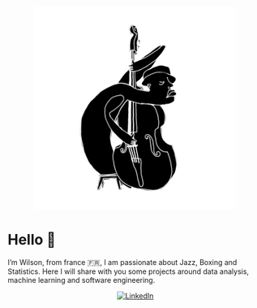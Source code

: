 <p align="center">
  <img src="https://github.com/gwils28/gwils28/blob/main/bass.gif" />
</p>

# Hello 👋
 I’m Wilson, from france 🇫🇷, I am passionate about Jazz, Boxing and Statistics. Here I will share with you some projects around data analysis, machine learning and software engineering.

 
 <p align="center">
  <a href="https://www.linkedin.com/in/wilson-goma/"><img src="https://img.shields.io/badge/LinkedIn--_.svg?style=social&logo=linkedin" alt="LinkedIn"></a>
</p>

<!--
**gwils28/gwils28** is a ✨ _special_ ✨ repository because its `README.md` (this file) appears on your GitHub profile.

Here are some ideas to get you started:

- 🔭 I’m currently working on ...
- 🌱 I’m currently learning ...
- 👯 I’m looking to collaborate on ...
- 🤔 I’m looking for help with ...
- 💬 Ask me about ...
- 📫 How to reach me: ...
- 😄 Pronouns: ...
- ⚡ Fun fact: ...
-->
